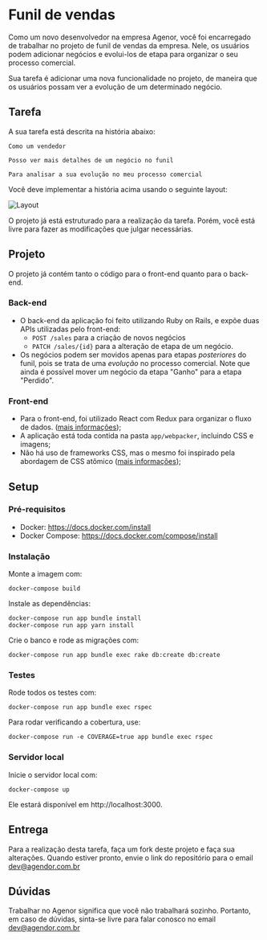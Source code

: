 # Funil de vendas

Como um novo desenvolvedor na empresa Agenor, você foi encarregado de trabalhar
no projeto de funil de vendas da empresa. Nele, os usuários podem adicionar negócios
e evolui-los de etapa para organizar o seu processo comercial.

Sua tarefa é adicionar uma nova funcionalidade no projeto, de maneira que os usuários
possam ver a evolução de um determinado negócio.

## Tarefa

A sua tarefa está descrita na história abaixo:

```
Como um vendedor

Posso ver mais detalhes de um negócio no funil

Para analisar a sua evolução no meu processo comercial
```

Você deve implementar a história acima usando o seguinte layout:

![Layout](https://raw.githubusercontent.com/agendor/sales_funnel/master/app/webpacker/images/box.svg?sanitize=true)

O projeto já está estruturado para a realização da tarefa. Porém, você está livre para
fazer as modificações que julgar necessárias.

## Projeto

O projeto já contém tanto o código para o front-end quanto para o back-end.

### Back-end

- O back-end da aplicação foi feito utilizando Ruby on Rails, e expõe duas APIs
utilizadas pelo front-end:
  - `POST /sales` para a criação de novos negócios
  - `PATCH /sales/{id}` para a alteração de etapa de um negócio.
- Os negócios podem ser movidos apenas para etapas *posteriores* do funil, pois
se trata de uma *evolução* no processo comercial. Note que ainda é possível
mover um negócio da etapa "Ganho" para a etapa "Perdido".

### Front-end

- Para o front-end, foi utilizado React com Redux para organizar o fluxo de dados.
([mais informações](https://redux.js.org));
- A aplicação está toda contida na pasta `app/webpacker`, incluindo CSS e imagens;
- Não há uso de frameworks CSS, mas o mesmo foi inspirado pela abordagem de CSS atômico
([mais informações](https://johnpolacek.github.io/the-case-for-atomic-css.));

## Setup

### Pré-requisitos

- Docker: https://docs.docker.com/install
- Docker Compose: https://docs.docker.com/compose/install

### Instalação

Monte a imagem com:

```
docker-compose build
```

Instale as dependências:
```
docker-compose run app bundle install
docker-compose run app yarn install
```

Crie o banco e rode as migrações com:

```
docker-compose run app bundle exec rake db:create db:create
```

### Testes

Rode todos os testes com:

```
docker-compose run app bundle exec rspec
```

Para rodar verificando a cobertura, use:

```
docker-compose run -e COVERAGE=true app bundle exec rspec
```

### Servidor local

Inicie o servidor local com:

```
docker-compose up
```

Ele estará disponível em http://localhost:3000.

## Entrega

Para a realização desta tarefa, faça um fork deste projeto e faça sua alterações. Quando estiver pronto,
envie o link do repositório para o email dev@agendor.com.br

## Dúvidas

Trabalhar no Agenor significa que você não trabalhará sozinho. Portanto, em caso de dúvidas,
sinta-se livre para falar conosco no email dev@agendor.com.br
